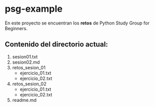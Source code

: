 # psg-example

En este proyecto se encuentran los **retos** de Python Study Group for Beginners.

## Contenido del directorio actual:

1. sesion01.txt
2. sesion02.md
3. retos_sesion_01
    - ejercicio_01.txt
    - ejercicio_02.txt
4. retos_sesion_02
    - ejercicio_01.txt
    - ejercicio_02.txt
5. readme.md

